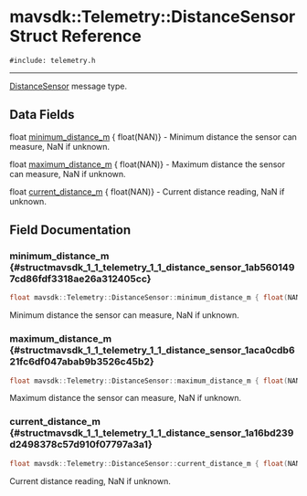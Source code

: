 # mavsdk::Telemetry::DistanceSensor Struct Reference
`#include: telemetry.h`

----


[DistanceSensor](structmavsdk_1_1_telemetry_1_1_distance_sensor.md) message type. 


## Data Fields


float [minimum_distance_m](#structmavsdk_1_1_telemetry_1_1_distance_sensor_1ab5601497cd86fdf3318ae26a312405cc) { float(NAN)} - Minimum distance the sensor can measure, NaN if unknown.

float [maximum_distance_m](#structmavsdk_1_1_telemetry_1_1_distance_sensor_1aca0cdb621fc6df047abab9b3526c45b2) { float(NAN)} - Maximum distance the sensor can measure, NaN if unknown.

float [current_distance_m](#structmavsdk_1_1_telemetry_1_1_distance_sensor_1a16bd239d2498378c57d910f07797a3a1) { float(NAN)} - Current distance reading, NaN if unknown.


## Field Documentation


### minimum_distance_m {#structmavsdk_1_1_telemetry_1_1_distance_sensor_1ab5601497cd86fdf3318ae26a312405cc}

```cpp
float mavsdk::Telemetry::DistanceSensor::minimum_distance_m { float(NAN)}
```


Minimum distance the sensor can measure, NaN if unknown.


### maximum_distance_m {#structmavsdk_1_1_telemetry_1_1_distance_sensor_1aca0cdb621fc6df047abab9b3526c45b2}

```cpp
float mavsdk::Telemetry::DistanceSensor::maximum_distance_m { float(NAN)}
```


Maximum distance the sensor can measure, NaN if unknown.


### current_distance_m {#structmavsdk_1_1_telemetry_1_1_distance_sensor_1a16bd239d2498378c57d910f07797a3a1}

```cpp
float mavsdk::Telemetry::DistanceSensor::current_distance_m { float(NAN)}
```


Current distance reading, NaN if unknown.

